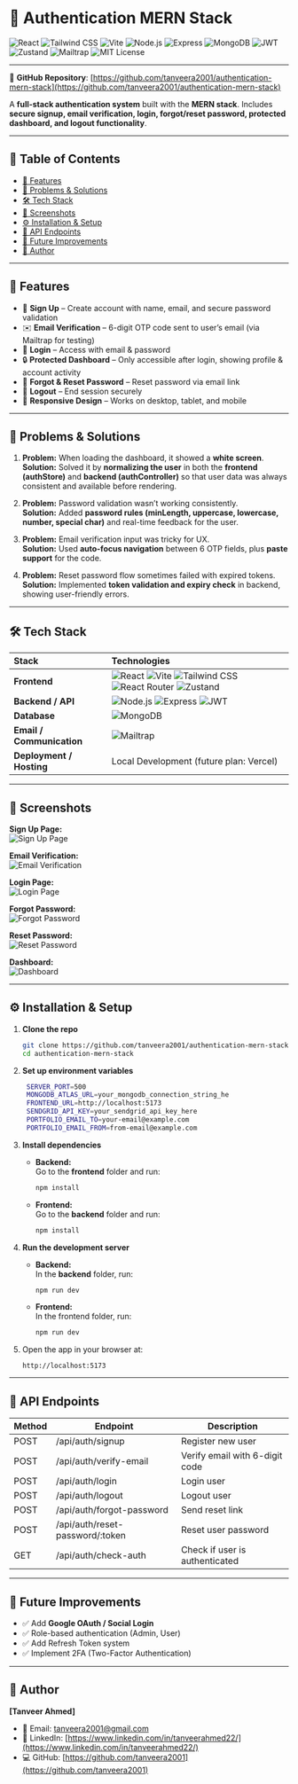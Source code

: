 # 🔐 Authentication MERN Stack

![React](https://img.shields.io/badge/React-61DAFB?style=for-the-badge&logo=react&logoColor=white)
![Tailwind CSS](https://img.shields.io/badge/Tailwind_CSS-06B6D4?style=for-the-badge&logo=tailwind-css&logoColor=white)
![Vite](https://img.shields.io/badge/Vite-646CFF?style=for-the-badge&logo=vite&logoColor=white)
![Node.js](https://img.shields.io/badge/Node.js-339933?style=for-the-badge&logo=node.js&logoColor=white)
![Express](https://img.shields.io/badge/Express-000000?style=for-the-badge&logo=express&logoColor=white)
![MongoDB](https://img.shields.io/badge/MongoDB-47A248?style=for-the-badge&logo=mongodb&logoColor=white)
![JWT](https://img.shields.io/badge/JWT-000000?style=for-the-badge&logo=jsonwebtokens&logoColor=white)
![Zustand](https://img.shields.io/badge/Zustand-4433FF?style=for-the-badge&logo=zustand&logoColor=white)
![Mailtrap](https://img.shields.io/badge/Mailtrap-009688?style=for-the-badge&logo=mailtrap&logoColor=white)
![MIT License](https://img.shields.io/badge/License-MIT-green?style=for-the-badge)

---

📂 **GitHub Repository**: [https://github.com/tanveera2001/authentication-mern-stack](https://github.com/tanveera2001/authentication-mern-stack)

A **full-stack authentication system** built with the **MERN stack**. Includes **secure signup, email verification, login, forgot/reset password, protected dashboard, and logout functionality**.  

---

## 📑 Table of Contents

- [🚀 Features](#-features)
- [📝 Problems & Solutions](#-problems--solutions)
- [🛠 Tech Stack](#-tech-stack)
- [📸 Screenshots](#-screenshots)
- [⚙️ Installation & Setup](#-installation--setup)
- [📡 API Endpoints](#-api-endpoints)
- [📌 Future Improvements](#-future-improvements)
- [👤 Author](#-author)

---

## 🚀 Features  

- 👤 **Sign Up** – Create account with name, email, and secure password validation  
- ✉️ **Email Verification** – 6-digit OTP code sent to user’s email (via Mailtrap for testing)  
- 🔑 **Login** – Access with email & password  
- 🔒 **Protected Dashboard** – Only accessible after login, showing profile & account activity  
- 🔄 **Forgot & Reset Password** – Reset password via email link  
- 🚪 **Logout** – End session securely  
- 📱 **Responsive Design** – Works on desktop, tablet, and mobile  

---

## 📝 Problems & Solutions  

1. **Problem:** When loading the dashboard, it showed a **white screen**.  
   **Solution:** Solved it by **normalizing the user** in both the **frontend (authStore)** and **backend (authController)** so that user data was always consistent and available before rendering.  

2. **Problem:** Password validation wasn’t working consistently.  
   **Solution:** Added **password rules (minLength, uppercase, lowercase, number, special char)** and real-time feedback for the user.  

3. **Problem:** Email verification input was tricky for UX.  
   **Solution:** Used **auto-focus navigation** between 6 OTP fields, plus **paste support** for the code.  

4. **Problem:** Reset password flow sometimes failed with expired tokens.  
   **Solution:** Implemented **token validation and expiry check** in backend, showing user-friendly errors.  
---

## 🛠 Tech Stack  

| Stack | Technologies |
| :-- | :-- |
| **Frontend** | ![React](https://img.shields.io/badge/React-61DAFB?style=for-the-badge&logo=react&logoColor=black) ![Vite](https://img.shields.io/badge/Vite-646CFF?style=for-the-badge&logo=vite&logoColor=white) ![Tailwind CSS](https://img.shields.io/badge/Tailwind_CSS-06B6D4?style=for-the-badge&logo=tailwind-css&logoColor=white) ![React Router](https://img.shields.io/badge/React_Router-CA4245?style=for-the-badge&logo=react-router&logoColor=white) ![Zustand](https://img.shields.io/badge/Zustand-4433FF?style=for-the-badge&logo=zustand&logoColor=white) |
| **Backend / API** | ![Node.js](https://img.shields.io/badge/Node.js-339933?style=for-the-badge&logo=node.js&logoColor=white) ![Express](https://img.shields.io/badge/Express-000000?style=for-the-badge&logo=express&logoColor=white) ![JWT](https://img.shields.io/badge/JWT-000000?style=for-the-badge&logo=jsonwebtokens&logoColor=white) |
| **Database** | ![MongoDB](https://img.shields.io/badge/MongoDB-47A248?style=for-the-badge&logo=mongodb&logoColor=white) |
| **Email / Communication** | ![Mailtrap](https://img.shields.io/badge/Mailtrap-009688?style=for-the-badge&logo=mailtrap&logoColor=white) |
| **Deployment / Hosting** | Local Development (future plan: Vercel) |

---

## 📸 Screenshots  

**Sign Up Page:**  
![Sign Up Page](images-readme/auth-signup.png)  

**Email Verification:**  
![Email Verification](images-readme/auth-verify.png)  

**Login Page:**  
![Login Page](images-readme/auth-login.png)  

**Forgot Password:**  
![Forgot Password](images-readme/auth-forgot.png)  

**Reset Password:**  
![Reset Password](images-readme/auth-reset.png)  

**Dashboard:**  
![Dashboard](images-readme/auth-dashboard.png)  

---

## ⚙️ Installation & Setup

1. **Clone the repo**

    ```bash
    git clone https://github.com/tanveera2001/authentication-mern-stack.git
    cd authentication-mern-stack
    ```
2. **Set up environment variables**
   ```bash
    SERVER_PORT=500
    MONGODB_ATLAS_URL=your_mongodb_connection_string_he
    FRONTEND_URL=http://localhost:5173
    SENDGRID_API_KEY=your_sendgrid_api_key_here
    PORTFOLIO_EMAIL_TO=your-email@example.com
    PORTFOLIO_EMAIL_FROM=from-email@example.com
   ```

3. **Install dependencies**

   - **Backend:**  
     Go to the **frontend** folder and run:
     ```bash
     npm install
     ```
     
   - **Frontend:**  
     Go to the **backend** folder and run:
     ```bash
     npm install
     ```

4. **Run the development server**

   - **Backend:**  
    In the **backend** folder, run:
     ```bash
     npm run dev
     ```
     
   - **Frontend:**  
     In the frontend folder, run:
     ```bash
     npm run dev
     ```


5. Open the app in your browser at:

    ```
    http://localhost:5173
    ```

---


## 📡 API Endpoints  

| Method | Endpoint                  | Description |
| ------ | ------------------------- | ----------- |
| POST   | /api/auth/signup          | Register new user |
| POST   | /api/auth/verify-email    | Verify email with 6-digit code |
| POST   | /api/auth/login           | Login user |
| POST   | /api/auth/logout          | Logout user |
| POST   | /api/auth/forgot-password | Send reset link |
| POST   | /api/auth/reset-password/:token | Reset user password |
| GET    | /api/auth/check-auth      | Check if user is authenticated |

---

## 📌 Future Improvements  

- ✅ Add **Google OAuth / Social Login**  
- ✅ Role-based authentication (Admin, User)  
- ✅ Add Refresh Token system  
- ✅ Implement 2FA (Two-Factor Authentication)  

---

## 👤 Author  

**[Tanveer Ahmed]**

- 📧 Email: [tanveera2001@gmail.com](mailto:tanveera2001@gmail.com)  
- 💼 LinkedIn: [https://www.linkedin.com/in/tanveerahmed22/](https://www.linkedin.com/in/tanveerahmed22/)  
- 💻 GitHub: [https://github.com/tanveera2001](https://github.com/tanveera2001)  
